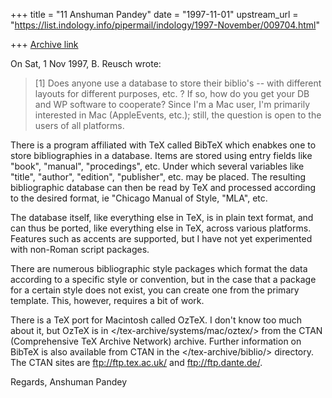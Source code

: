 +++
title = "11 Anshuman Pandey"
date = "1997-11-01"
upstream_url = "https://list.indology.info/pipermail/indology/1997-November/009704.html"

+++
[Archive link](https://list.indology.info/pipermail/indology/1997-November/009704.html)

On Sat, 1 Nov 1997, B. Reusch wrote:

> [1] Does anyone use a database to store their biblio's -- with different
> layouts for different purposes, etc. ? If so, how do you get your DB and WP
> software to cooperate?  Since I'm a Mac user, I'm primarily interested in
> Mac (AppleEvents, etc.); still, the question is open to the users of all
> platforms.

There is a program affiliated with TeX called BibTeX which enabkes one to
store bibliographies in a database. Items are stored using entry fields
like "book", "manual", "procedings", etc. Under which several variables
like "title", "author", "edition", "publisher", etc. may be placed. The
resulting bibliographic database can then be read by TeX and processed
according to the desired format, ie "Chicago Manual of Style, "MLA", etc.

The database itself, like everything else in TeX, is in plain text format,
and can thus be ported, like everything else in TeX, across various
platforms. Features such as accents are supported, but I have not yet
experimented with non-Roman script packages.

There are numerous bibliographic style packages which format the data
according to a specific style or convention, but in the case that a
package for a certain style does not exist, you can create one from the
primary template. This, however, requires a bit of work.

There is a TeX port for Macintosh called OzTeX. I don't know too much
about it, but OzTeX is in </tex-archive/systems/mac/oztex/> from the CTAN
(Comprehensive TeX Archive Network) archive. Further information on BibTeX
is also available from CTAN in the </tex-archive/biblio/> directory.
The CTAN sites are <ftp://ftp.tex.ac.uk/> and <ftp://ftp.dante.de/>.

Regards,
Anshuman Pandey




